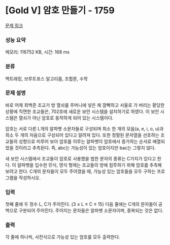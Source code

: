 # [Gold V] 암호 만들기 - 1759 

[문제 링크](https://www.acmicpc.net/problem/1759) 

### 성능 요약

메모리: 116752 KB, 시간: 168 ms

### 분류

백트래킹, 브루트포스 알고리즘, 조합론, 수학

### 문제 설명

<p>바로 어제 최백준 조교가 방 열쇠를 주머니에 넣은 채 깜빡하고 서울로 가 버리는 황당한 상황에 직면한 조교들은, 702호에 새로운 보안 시스템을 설치하기로 하였다. 이 보안 시스템은 열쇠가 아닌 암호로 동작하게 되어 있는 시스템이다.</p>

<p>암호는 서로 다른 L개의 알파벳 소문자들로 구성되며 최소 한 개의 모음(a, e, i, o, u)과 최소 두 개의 자음으로 구성되어 있다고 알려져 있다. 또한 정렬된 문자열을 선호하는 조교들의 성향으로 미루어 보아 암호를 이루는 알파벳이 암호에서 증가하는 순서로 배열되었을 것이라고 추측된다. 즉, abc는 가능성이 있는 암호이지만 bac는 그렇지 않다.</p>

<p>새 보안 시스템에서 조교들이 암호로 사용했을 법한 문자의 종류는 C가지가 있다고 한다. 이 알파벳을 입수한 민식, 영식 형제는 조교들의 방에 침투하기 위해 암호를 추측해 보려고 한다. C개의 문자들이 모두 주어졌을 때, 가능성 있는 암호들을 모두 구하는 프로그램을 작성하시오.</p>

### 입력 

 <p>첫째 줄에 두 정수 L, C가 주어진다. (3 ≤ L ≤ C ≤ 15) 다음 줄에는 C개의 문자들이 공백으로 구분되어 주어진다. 주어지는 문자들은 알파벳 소문자이며, 중복되는 것은 없다.</p>

### 출력 

 <p>각 줄에 하나씩, 사전식으로 가능성 있는 암호를 모두 출력한다.</p>


